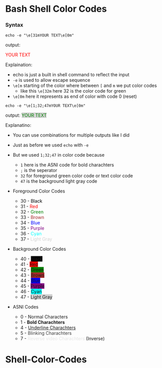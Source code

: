 # Bash Shell Color Codes

### Syntax
```
echo -e "\e[31mYOUR TEXT\e[0m"
```
output:
<p style='color:red'>YOUR TEXT</p>

Explaination:

- echo is just a built in shell command to reflect the input
- `-e` is used to allow escape sequence
- `\e[m` starting of the color where between `[`  and `m` we put color codes
    - like this `\e[32m` here 32 is the color code for green
- `\e[0m` here it represents as end of color with code 0 (reset)

```
echo -e "\e[1;32;47mYOUR TEXT\e[0m"
```
output: <span style='background-color:lightgray; color:green;'>YOUR TEXT</span>

Explanatino:
- You can use combinations for multiple outputs like I did
- Just as before we used `echo` with `-e`
- But we used `1;32;47` in color code because
    - `1` here is the ASNI code for bold charachters
    - `;` is the seperator
    - `32` for foreground green color code or text color code
    - `47` is the background light gray code

- Foreground Color Codes
    - 30 - <span style='color:black'>Black</span>
    - 31 - <span style='color:red'>Red</span>
    - 32 - <span style='color:green'>Green</span>
    - 33 - <span style='color:brown'>Brown</span>
    - 34 - <span style='color:blue'>Blue</span>
    - 35 - <span style='color:purple'>Purple</span>
    - 36 - <span style='color:cyan'>Cyan</span>
    - 37 - <span style='color:lightgray'>Light Gray</span>

- Background Color Codes
    - 40 - <span style='background-color:black'>Black</span>
    - 41 - <span style='background-color:red'>Red</span>
    - 42 - <span style='background-color:green'>Green</span>
    - 43 - <span style='background-color:brown'>Brown</span>
    - 44 - <span style='background-color:blue'>Blue</span>
    - 45 - <span style='background-color:purple'>Purple</span>
    - 46 - <span style='background-color:cyan'>Cyan</span>
    - 47 - <span style='background-color:lightgray'>Light Gray</span>

  <style>
    @keyframes blink {
      50% {
        opacity: 0;
      }
    }
  </style>

- ASNI Codes
    - 0 - Normal Characters
    - 1 - <span style='font-weight:bold'>Bold Charachters</span>
    - 4 - <span style='text-decoration:underline'>Underline Charachters</span>
    - 5 - <span style='animation: blink 1s infinite;'>Blinking Charachters</span>
    - 7 - <span style='filter:invert(1)'>Reverse video Charachters</span> (Inverse)

# Shell-Color-Codes
